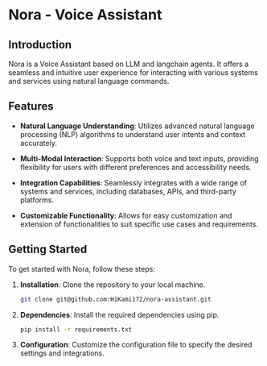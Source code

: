 # Nora - Voice Assistant

## Introduction

Nora is a Voice Assistant based on LLM and langchain agents.
It offers a seamless and intuitive user experience for interacting with various systems and services using natural language commands.

## Features

- **Natural Language Understanding**: Utilizes advanced natural language processing (NLP) algorithms to understand user intents and context accurately.
  
- **Multi-Modal Interaction**: Supports both voice and text inputs, providing flexibility for users with different preferences and accessibility needs.
  
- **Integration Capabilities**: Seamlessly integrates with a wide range of systems and services, including databases, APIs, and third-party platforms.
  
- **Customizable Functionality**: Allows for easy customization and extension of functionalities to suit specific use cases and requirements.

## Getting Started

To get started with Nora, follow these steps:

1. **Installation**: Clone the repository to your local machine.
   ```bash
   git clone git@github.com:HiKami172/nora-assistant.git
   ```

2. **Dependencies**: Install the required dependencies using pip.
   ```bash
   pip install -r requirements.txt
   ```

3. **Configuration**: Customize the configuration file to specify the desired settings and integrations.
